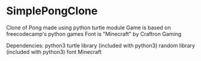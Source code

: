 # SimplePongClone
Clone of Pong made using python turtle module
Game is based on freecodecamp's python games
Font is "Minecraft" by Craftron Gaming

Dependencies:
python3
turtle library (included with python3)
random library (included with python3)
font Minecraft
